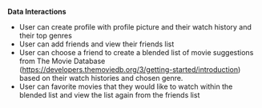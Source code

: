 **Data Interactions**

* User can create profile with profile picture and their watch history and their top genres
* User can add friends and view their friends list
* User can choose a friend to create a blended list of movie suggestions from The Movie Database (https://developers.themoviedb.org/3/getting-started/introduction) based on their watch histories and chosen genre.
* User can favorite movies that they would like to watch within the blended list and view the list again from the friends list
